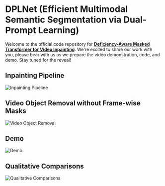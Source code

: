 
# DPLNet (Efficient Multimodal Semantic Segmentation via Dual-Prompt Learning)


Welcome to the official code repository for [**Deficiency-Aware Masked Transformer for Video Inpainting**](https://arxiv.org/abs/2307.08629). We're excited to share our work with you, please bear with us as we prepare the video demonstration, code, and demo. Stay tuned for the reveal!



## Inpainting Pipeline


![Inpainting Pipeline](assets/pipeline.jpg)



## Video Object Removal without Frame-wise Masks


![Video Object Removal](assets/text-guided.jpg)

## Demo


![Demo](assets/demo.jpg)




## Qualitative Comparisons


![Qualitative Comparisons](assets/qualitative.jpg)
